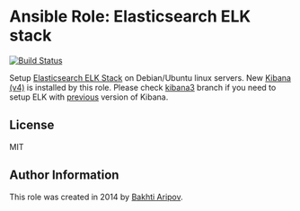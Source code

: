 # Ansible Role: Elasticsearch ELK stack

[![Build Status](https://travis-ci.org/configuresystems/ansible-elk.svg)](https://travis-ci.org/configuresystems/ansible-elk)

Setup [Elasticsearch ELK Stack](http://www.elasticsearch.org/overview/) on Debian/Ubuntu linux servers.
New [Kibana (v4)](https://github.com/elasticsearch/kibana) is installed by this role. Please check [kibana3](https://github.com/bakhti/ansible-elk/tree/kibana3) branch if you need to setup ELK with [previous](https://github.com/elasticsearch/kibana/tree/kibana3) version of Kibana.

## License

MIT

## Author Information

This role was created in 2014 by [Bakhti Aripov](http://bakhti.github.io/).

